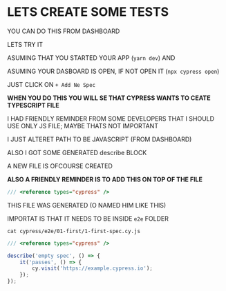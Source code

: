 # LETS CREATE SOME TESTS

YOU CAN DO THIS FROM DASHBOARD

LETS TRY IT 

ASUMING THAT YOU STARTED YOUR APP (`yarn dev`) AND

ASUMING YOUR DASBOARD IS OPEN, IF NOT OPEN IT (`npx cypress open`)

JUST CLICK ON <kbd>`+ Add Ne Spec`</kbd>

**WHEN YOU DO THIS YOU WILL SE THAT CYPRESS WANTS TO CEATE TYPESCRIPT FILE**

I HAD FRIENDLY REMINDER FROM SOME DEVELOPERS THAT I SHOULD USE ONLY JS FILE; MAYBE THATS NOT IMPORTANT

I JUST ALTERET PATH TO BE JAVASCRIPT (FROM DASHBOARD)

ALSO I GOT SOME GENERATED describe BLOCK

A NEW FILE IS OFCOURSE CREATED

**ALSO A FRIENDLY REMINDER IS TO ADD THIS ON TOP OF THE FILE**

```js
/// <reference types="cypress" />
```

THIS FILE WAS GENERATED (O NAMED HIM LIKE THIS)

IMPORTAT IS THAT IT NEEDS TO BE INSIDE `e2e` FOLDER

```
cat cypress/e2e/01-first/1-first-spec.cy.js
```

```js
/// <reference types="cypress" />

describe('empty spec', () => {
	it('passes', () => {
		cy.visit('https://example.cypress.io');
	});
});

```